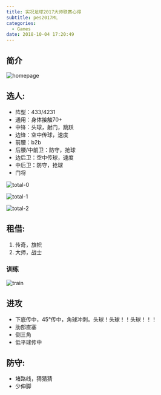 ```yaml
---
title: 实况足球2017大师联赛心得
subtitle: pes2017ML
categories:
  - Games
date: 2018-10-04 17:20:49
---
```

## 简介
![homepage](https://www.wailian.work/images/2018/10/04/homepage-min.png)

<!-- more -->

## 选人:
- 阵型：433/4231
- 通用：身体接触70+
- 中锋：头球，射门，跳跃
- 边锋：空中传球，速度
- 前腰：b2b
- 后腰/中前卫：防守，抢球
- 边后卫：空中传球，速度
- 中后卫：防守，抢球
- 门将

![total-0](https://www.wailian.work/images/2018/10/04/total-0-min.png)

![total-1](https://www.wailian.work/images/2018/10/04/total-1-min.png)

![total-2](https://www.wailian.work/images/2018/10/04/total-2-min.png)

## 租借:
1. 传奇，旗帜
1. 大师，战士

### 训练
![train](https://www.wailian.work/images/2018/10/04/train-min.png)

## 进攻
- 下底传中，45°传中，角球冲刺。头球！头球！！头球！！！
- 肋部直塞
- 倒三角
- 低平球传中

## 防守:
- 堵路线，猜猜猜
- 少伸脚
